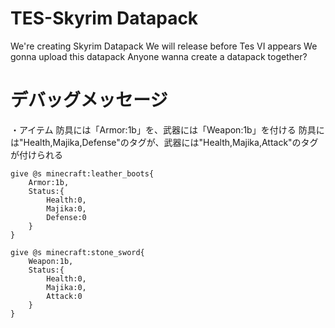 # TES-Skyrim Datapack
We're creating Skyrim Datapack 
We will release before Tes VI appears We gonna upload this datapack
Anyone wanna create a datapack together?

# デバッグメッセージ
・アイテム
	防具には「Armor:1b」を、武器には「Weapon:1b」を付ける
	防具には"Health,Majika,Defense"のタグが、武器には"Health,Majika,Attack"のタグが付けられる

	give @s minecraft:leather_boots{
		Armor:1b,
		Status:{
			Health:0,
			Majika:0,
			Defense:0
		}
	}

	give @s minecraft:stone_sword{
		Weapon:1b,
		Status:{
			Health:0,
			Majika:0,
			Attack:0
		}
	}
